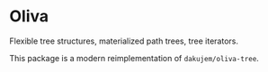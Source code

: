 # Oliva

Flexible tree structures, materialized path trees, tree iterators.

This package is a modern reimplementation of `dakujem/oliva-tree`.

